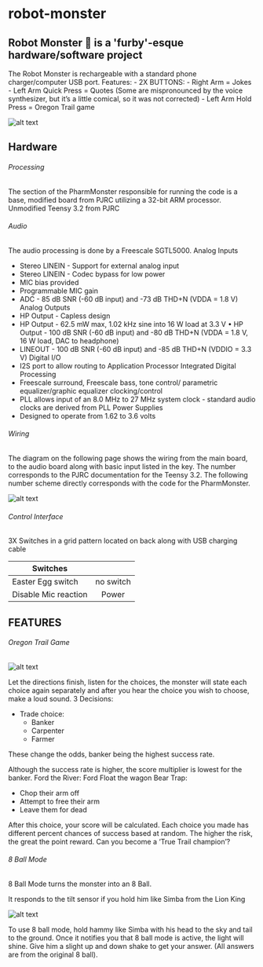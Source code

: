 # robot-monster
## Robot Monster 🦖 is a 'furby'-esque hardware/software project


The Robot Monster is rechargeable with a standard phone charger/computer USB port.
Features:
	- 2X BUTTONS:
	- Right Arm = Jokes
	- Left Arm Quick Press = Quotes (Some are mispronounced by the voice synthesizer, but it’s a little comical, so it was not corrected)
	- Left Arm Hold Press = Oregon Trail game

![alt text][design]

[design]: https://i.imgur.com/UUB2Ms0.jpg?1 "Robot monster blueprint"

## Hardware

###### Processing

The section of the PharmMonster responsible for running the code is a base, modified board from PJRC utilizing a 32-bit ARM processor.
Unmodified Teensy 3.2 from PJRC

###### Audio
The audio processing is done by a Freescale SGTL5000. Analog Inputs
- Stereo LINEIN - Support for external analog input
- Stereo LINEIN - Codec bypass for low power
- MIC bias provided
- Programmable MIC gain
- ADC - 85 dB SNR (-60 dB input) and -73 dB THD+N (VDDA = 1.8 V) Analog Outputs
- HP Output - Capless design
- HP Output - 62.5 mW max, 1.02 kHz sine into 16 W load at 3.3 V • HP Output - 100 dB SNR (-60 dB input) and -80 dB THD+N (VDDA = 1.8 V, 16 W load, DAC to headphone)
- LINEOUT - 100 dB SNR (-60 dB input) and -85 dB THD+N (VDDIO = 3.3 V) Digital I/O
- I2S port to allow routing to Application Processor Integrated Digital Processing
- Freescale surround, Freescale bass, tone control/ parametric equalizer/graphic equalizer clocking/control
- PLL allows input of an 8.0 MHz to 27 MHz system clock - standard audio clocks are derived from PLL Power Supplies
- Designed to operate from 1.62 to 3.6 volts

###### Wiring

The diagram on the following page shows the wiring from the main board, to the audio board along with basic input listed in the key. The number corresponds to the PJRC documentation for the Teensy 3.2. The following number scheme directly corresponds with the code for the PharmMonster.

![alt text][wiring]

[wiring]: https://i.imgur.com/VG19hHe.png?1 "Wiring diagram"

###### Control Interface

3X Switches in a grid pattern
located on back along with USB charging cable

| Switches             |           |
| -------------------- |:---------:|
| Easter Egg switch    | no switch |
| Disable Mic reaction | Power     |

## FEATURES

###### Oregon Trail Game

![alt text][logo]

[logo]: https://i.imgur.com/4lCi1CB.png?1 "Oregon Trail Sign"

Let the directions finish, listen for the choices, the monster will state each choice again separately and after you hear the choice you wish to choose, make a loud sound.
3 Decisions:
- Trade choice:
	- Banker
	- Carpenter
	- Farmer

These change the odds, banker being the highest success rate.

Although the success rate is higher, the score multiplier is lowest for the banker.
Ford the River: Ford
Float the wagon Bear Trap:
- Chop their arm off
- Attempt to free their arm
- Leave them for dead

After this choice, your score will be calculated. Each choice you made has different percent chances of success based at random. The higher the risk, the great the point reward.
Can you become a ‘True Trail champion’?

###### 8 Ball Mode

8 Ball Mode turns the monster into an 8 Ball.

It responds to the tilt sensor if you hold him like Simba from the Lion King

![alt text][lionking]

[lionking]: https://i.imgur.com/C2NS3yv.png?1 "Naaaaaa seveenyyaaaaaaa"

To use 8 ball mode, hold hammy like Simba with his head to the sky and tail to the ground.
Once it notifies you that 8 ball mode is active, the light will shine. Give him a slight up and down shake to get your answer. (All answers are from the original 8 ball).
